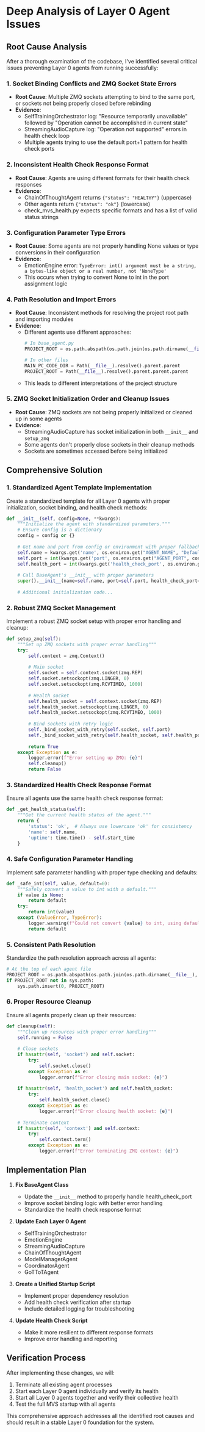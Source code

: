 # Deep Analysis of Layer 0 Agent Issues

## Root Cause Analysis

After a thorough examination of the codebase, I've identified several critical issues preventing Layer 0 agents from running successfully:

### 1. **Socket Binding Conflicts and ZMQ Socket State Errors**

- **Root Cause**: Multiple ZMQ sockets attempting to bind to the same port, or sockets not being properly closed before rebinding
- **Evidence**: 
  - SelfTrainingOrchestrator log: "Resource temporarily unavailable" followed by "Operation cannot be accomplished in current state"
  - StreamingAudioCapture log: "Operation not supported" errors in health check loop
  - Multiple agents trying to use the default port+1 pattern for health check ports

### 2. **Inconsistent Health Check Response Format**

- **Root Cause**: Agents are using different formats for their health check responses
- **Evidence**:
  - ChainOfThoughtAgent returns `{"status": "HEALTHY"}` (uppercase)
  - Other agents return `{"status": "ok"}` (lowercase)
  - check_mvs_health.py expects specific formats and has a list of valid status strings

### 3. **Configuration Parameter Type Errors**

- **Root Cause**: Some agents are not properly handling None values or type conversions in their configuration
- **Evidence**: 
  - EmotionEngine error: `TypeError: int() argument must be a string, a bytes-like object or a real number, not 'NoneType'`
  - This occurs when trying to convert None to int in the port assignment logic

### 4. **Path Resolution and Import Errors**

- **Root Cause**: Inconsistent methods for resolving the project root path and importing modules
- **Evidence**:
  - Different agents use different approaches:
    ```python
    # In base_agent.py
    PROJECT_ROOT = os.path.abspath(os.path.join(os.path.dirname(__file__), '../../..'))
    
    # In other files
    MAIN_PC_CODE_DIR = Path(__file__).resolve().parent.parent
    PROJECT_ROOT = Path(__file__).resolve().parent.parent.parent
    ```
  - This leads to different interpretations of the project structure

### 5. **ZMQ Socket Initialization Order and Cleanup Issues**

- **Root Cause**: ZMQ sockets are not being properly initialized or cleaned up in some agents
- **Evidence**:
  - StreamingAudioCapture has socket initialization in both `__init__` and `setup_zmq`
  - Some agents don't properly close sockets in their cleanup methods
  - Sockets are sometimes accessed before being initialized

## Comprehensive Solution

### 1. **Standardized Agent Template Implementation**

Create a standardized template for all Layer 0 agents with proper initialization, socket binding, and health check methods:

```python
def __init__(self, config=None, **kwargs):
    """Initialize the agent with standardized parameters."""
    # Ensure config is a dictionary
    config = config or {}
    
    # Get name and port from config or environment with proper fallbacks
    self.name = kwargs.get('name', os.environ.get("AGENT_NAME", "DefaultAgentName"))
    self.port = int(kwargs.get('port', os.environ.get("AGENT_PORT", config.get("port", 5000))))
    self.health_port = int(kwargs.get('health_check_port', os.environ.get("HEALTH_CHECK_PORT", config.get("health_check_port", self.port + 1))))
    
    # Call BaseAgent's __init__ with proper parameters
    super().__init__(name=self.name, port=self.port, health_check_port=self.health_port)
    
    # Additional initialization code...
```

### 2. **Robust ZMQ Socket Management**

Implement a robust ZMQ socket setup with proper error handling and cleanup:

```python
def setup_zmq(self):
    """Set up ZMQ sockets with proper error handling"""
    try:
        self.context = zmq.Context()
        
        # Main socket
        self.socket = self.context.socket(zmq.REP)
        self.socket.setsockopt(zmq.LINGER, 0)
        self.socket.setsockopt(zmq.RCVTIMEO, 1000)
        
        # Health socket
        self.health_socket = self.context.socket(zmq.REP)
        self.health_socket.setsockopt(zmq.LINGER, 0)
        self.health_socket.setsockopt(zmq.RCVTIMEO, 1000)
        
        # Bind sockets with retry logic
        self._bind_socket_with_retry(self.socket, self.port)
        self._bind_socket_with_retry(self.health_socket, self.health_port)
        
        return True
    except Exception as e:
        logger.error(f"Error setting up ZMQ: {e}")
        self.cleanup()
        return False
```

### 3. **Standardized Health Check Response Format**

Ensure all agents use the same health check response format:

```python
def _get_health_status(self):
    """Get the current health status of the agent."""
    return {
        'status': 'ok',  # Always use lowercase 'ok' for consistency
        'name': self.name,
        'uptime': time.time() - self.start_time
    }
```

### 4. **Safe Configuration Parameter Handling**

Implement safe parameter handling with proper type checking and defaults:

```python
def _safe_int(self, value, default=0):
    """Safely convert a value to int with a default."""
    if value is None:
        return default
    try:
        return int(value)
    except (ValueError, TypeError):
        logger.warning(f"Could not convert {value} to int, using default {default}")
        return default
```

### 5. **Consistent Path Resolution**

Standardize the path resolution approach across all agents:

```python
# At the top of each agent file
PROJECT_ROOT = os.path.abspath(os.path.join(os.path.dirname(__file__), '../..'))
if PROJECT_ROOT not in sys.path:
    sys.path.insert(0, PROJECT_ROOT)
```

### 6. **Proper Resource Cleanup**

Ensure all agents properly clean up their resources:

```python
def cleanup(self):
    """Clean up resources with proper error handling"""
    self.running = False
    
    # Close sockets
    if hasattr(self, 'socket') and self.socket:
        try:
            self.socket.close()
        except Exception as e:
            logger.error(f"Error closing main socket: {e}")
    
    if hasattr(self, 'health_socket') and self.health_socket:
        try:
            self.health_socket.close()
        except Exception as e:
            logger.error(f"Error closing health socket: {e}")
    
    # Terminate context
    if hasattr(self, 'context') and self.context:
        try:
            self.context.term()
        except Exception as e:
            logger.error(f"Error terminating ZMQ context: {e}")
```

## Implementation Plan

1. **Fix BaseAgent Class**
   - Update the `__init__` method to properly handle health_check_port
   - Improve socket binding logic with better error handling
   - Standardize the health check response format

2. **Update Each Layer 0 Agent**
   - SelfTrainingOrchestrator
   - EmotionEngine
   - StreamingAudioCapture
   - ChainOfThoughtAgent
   - ModelManagerAgent
   - CoordinatorAgent
   - GoTToTAgent

3. **Create a Unified Startup Script**
   - Implement proper dependency resolution
   - Add health check verification after startup
   - Include detailed logging for troubleshooting

4. **Update Health Check Script**
   - Make it more resilient to different response formats
   - Improve error handling and reporting

## Verification Process

After implementing these changes, we will:

1. Terminate all existing agent processes
2. Start each Layer 0 agent individually and verify its health
3. Start all Layer 0 agents together and verify their collective health
4. Test the full MVS startup with all agents

This comprehensive approach addresses all the identified root causes and should result in a stable Layer 0 foundation for the system. 
